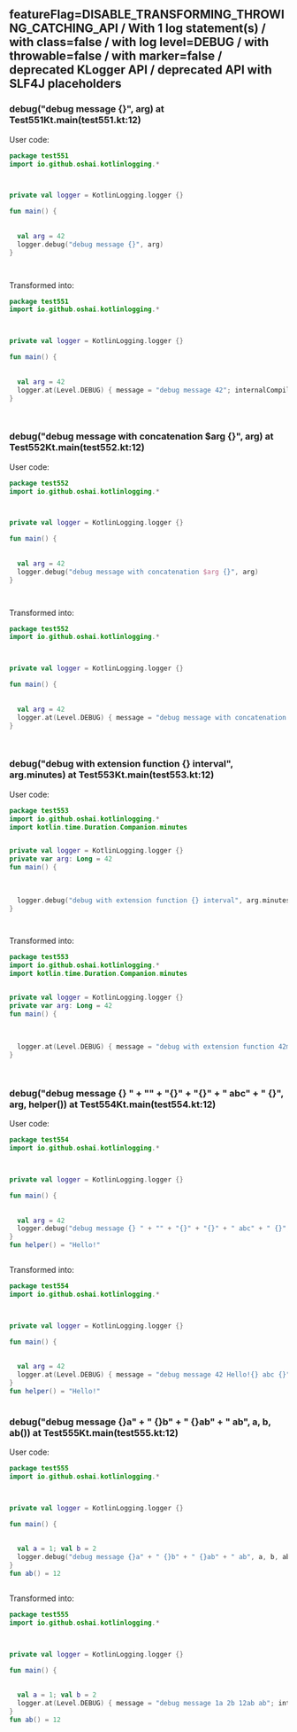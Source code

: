 ## featureFlag=DISABLE_TRANSFORMING_THROWING_CATCHING_API / With 1 log statement(s) / with class=false / with log level=DEBUG / with throwable=false / with marker=false / deprecated KLogger API / deprecated API with SLF4J placeholders



###  debug("debug message {}", arg) at Test551Kt.main(test551.kt:12)

User code:
```kotlin
package test551
import io.github.oshai.kotlinlogging.*



private val logger = KotlinLogging.logger {}

fun main() {
  
  
  val arg = 42
  logger.debug("debug message {}", arg)
}




```
  
Transformed into:
```kotlin
package test551
import io.github.oshai.kotlinlogging.*



private val logger = KotlinLogging.logger {}

fun main() {
  
  
  val arg = 42
  logger.at(Level.DEBUG) { message = "debug message 42"; internalCompilerData = KLoggingEventBuilder.InternalCompilerData(messageTemplate = ""debug message {}"", className = "test551.Test551Kt", methodName = "main", fileName = "test551.kt", lineNumber = 12)
}




```

###  debug("debug message with concatenation $arg {}", arg) at Test552Kt.main(test552.kt:12)

User code:
```kotlin
package test552
import io.github.oshai.kotlinlogging.*



private val logger = KotlinLogging.logger {}

fun main() {
  
  
  val arg = 42
  logger.debug("debug message with concatenation $arg {}", arg)
}




```
  
Transformed into:
```kotlin
package test552
import io.github.oshai.kotlinlogging.*



private val logger = KotlinLogging.logger {}

fun main() {
  
  
  val arg = 42
  logger.at(Level.DEBUG) { message = "debug message with concatenation 42 42"; internalCompilerData = KLoggingEventBuilder.InternalCompilerData(messageTemplate = ""debug message with concatenation $arg {}"", className = "test552.Test552Kt", methodName = "main", fileName = "test552.kt", lineNumber = 12)
}




```

###  debug("debug with extension function {} interval", arg.minutes) at Test553Kt.main(test553.kt:12)

User code:
```kotlin
package test553
import io.github.oshai.kotlinlogging.*
import kotlin.time.Duration.Companion.minutes


private val logger = KotlinLogging.logger {}
private var arg: Long = 42
fun main() {
  
  
  
  logger.debug("debug with extension function {} interval", arg.minutes)
}




```
  
Transformed into:
```kotlin
package test553
import io.github.oshai.kotlinlogging.*
import kotlin.time.Duration.Companion.minutes


private val logger = KotlinLogging.logger {}
private var arg: Long = 42
fun main() {
  
  
  
  logger.at(Level.DEBUG) { message = "debug with extension function 42m interval"; internalCompilerData = KLoggingEventBuilder.InternalCompilerData(messageTemplate = ""debug with extension function {} interval"", className = "test553.Test553Kt", methodName = "main", fileName = "test553.kt", lineNumber = 12)
}




```

###  debug("debug message {} " + "" + "{}" + "{}" + " abc" + " {}", arg, helper()) at Test554Kt.main(test554.kt:12)

User code:
```kotlin
package test554
import io.github.oshai.kotlinlogging.*



private val logger = KotlinLogging.logger {}

fun main() {
  
  
  val arg = 42
  logger.debug("debug message {} " + "" + "{}" + "{}" + " abc" + " {}", arg, helper())
}
fun helper() = "Hello!"



```
  
Transformed into:
```kotlin
package test554
import io.github.oshai.kotlinlogging.*



private val logger = KotlinLogging.logger {}

fun main() {
  
  
  val arg = 42
  logger.at(Level.DEBUG) { message = "debug message 42 Hello!{} abc {}"; internalCompilerData = KLoggingEventBuilder.InternalCompilerData(messageTemplate = ""debug message {} " + "" + "{}" + "{}" + " abc" + " {}"", className = "test554.Test554Kt", methodName = "main", fileName = "test554.kt", lineNumber = 12)
}
fun helper() = "Hello!"



```

###  debug("debug message {}a" + " {}b" + " {}ab" + " ab", a, b, ab()) at Test555Kt.main(test555.kt:12)

User code:
```kotlin
package test555
import io.github.oshai.kotlinlogging.*



private val logger = KotlinLogging.logger {}

fun main() {
  
  
  val a = 1; val b = 2
  logger.debug("debug message {}a" + " {}b" + " {}ab" + " ab", a, b, ab())
}
fun ab() = 12



```
  
Transformed into:
```kotlin
package test555
import io.github.oshai.kotlinlogging.*



private val logger = KotlinLogging.logger {}

fun main() {
  
  
  val a = 1; val b = 2
  logger.at(Level.DEBUG) { message = "debug message 1a 2b 12ab ab"; internalCompilerData = KLoggingEventBuilder.InternalCompilerData(messageTemplate = ""debug message {}a" + " {}b" + " {}ab" + " ab"", className = "test555.Test555Kt", methodName = "main", fileName = "test555.kt", lineNumber = 12)
}
fun ab() = 12



```
